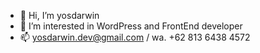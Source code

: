 - 👋 Hi, I’m yosdarwin
- 👀 I’m interested in WordPress and FrontEnd developer 
- 📫 yosdarwin.dev@gmail.com / wa. +62 813 6438 4572

<!---
yosdarwin/yosdarwin is a ✨ special ✨ repository because its `README.md` (this file) appears on your GitHub profile.
You can click the Preview link to take a look at your changes.
--->
